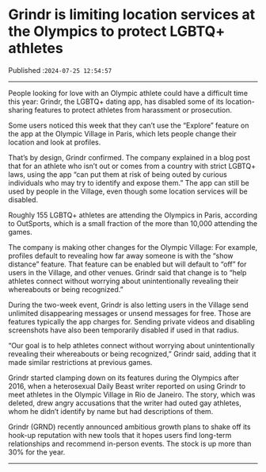 # Grindr is limiting location services at the Olympics to protect LGBTQ+ athletes

Published :`2024-07-25 12:54:57`

---

People looking for love with an Olympic athlete could have a difficult time this year: Grindr, the LGBTQ+ dating app, has disabled some of its location-sharing features to protect athletes from harassment or prosecution.

Some users noticed this week that they can’t use the “Explore” feature on the app at the Olympic Village in Paris, which lets people change their location and look at profiles.

That’s by design, Grindr confirmed. The company explained in a blog post that for an athlete who isn’t out or comes from a country with strict LGBTQ+ laws, using the app “can put them at risk of being outed by curious individuals who may try to identify and expose them.” The app can still be used by people in the Village, even though some location services will be disabled.

Roughly 155 LGBTQ+ athletes are attending the Olympics in Paris, according to OutSports, which is a small fraction of the more than 10,000 attending the games.

The company is making other changes for the Olympic Village: For example, profiles default to revealing how far away someone is with the “show distance” feature. That feature can be enabled but will default to “off” for users in the Village, and other venues. Grindr said that change is to “help athletes connect without worrying about unintentionally revealing their whereabouts or being recognized.”

During the two-week event, Grindr is also letting users in the Village send unlimited disappearing messages or unsend messages for free. Those are features typically the app charges for. Sending private videos and disabling screenshots have also been temporarily disabled if used in that radius.

“Our goal is to help athletes connect without worrying about unintentionally revealing their whereabouts or being recognized,” Grindr said, adding that it made similar restrictions at previous games.

Grindr started clamping down on its features during the Olympics after 2016, when a heterosexual Daily Beast writer reported on using Grindr to meet athletes in the Olympic Village in Rio de Janeiro. The story, which was deleted, drew angry accusations that the writer had outed gay athletes, whom he didn’t identify by name but had descriptions of them.

Grindr (GRND) recently announced ambitious growth plans to shake off its hook-up reputation with new tools that it hopes users find long-term relationships and recommend in-person events. The stock is up more than 30% for the year.

---

